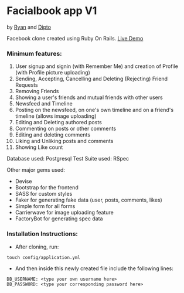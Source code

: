 # Facialbook app V1

by [Ryan](https://github.com/rvvergara) and [Dipto](https://github.com/dipto0321)

Facebook clone created using Ruby On Rails. [Live Demo](https://facials.herokuapp.com)

### Minimum features:

1. User signup and signin (with Remember Me) and creation of Profile (with Profile picture uploading)
2. Sending, Accepting, Cancelling and Deleting (Rejecting) Friend Requests
3. Removing Friends
4. Showing a user's friends and mutual friends with other users
5. Newsfeed and Timeline
6. Posting on the newsfeed, on one's own timeline and on a friend's timeline (allows image uploading)
7. Editing and Deleting authored posts
8. Commenting on posts or other comments
9. Editing and deleting comments
10. Liking and Unliking posts and comments
11. Showing Like count

Database used: Postgresql
Test Suite used: RSpec

Other major gems used:

- Devise
- Bootstrap for the frontend
- SASS for custom styles
- Faker for generating fake data (user, posts, comments, likes)
- Simple form for all forms
- Carrierwave for image uploading feature
- FactoryBot for generating spec data

### Installation Instructions:

- After cloning, run:

```
touch config/application.yml
```

- And then inside this newly created file include the following lines:

```
DB_USERNAME: <type your own username here>
DB_PASSWORD: <type your corresponding password here>
```
